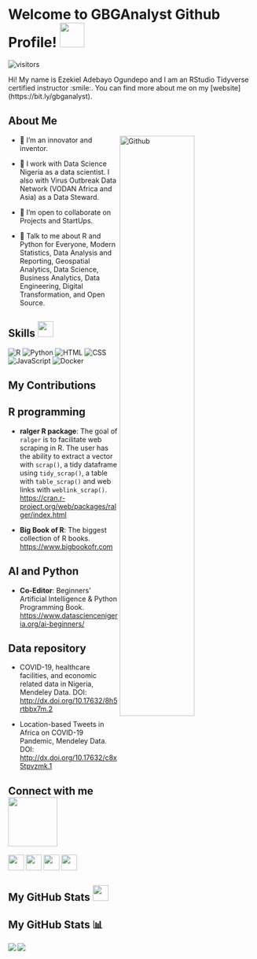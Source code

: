 <h1> Welcome to GBGAnalyst Github Profile! <img src = "https://raw.githubusercontent.com/MartinHeinz/MartinHeinz/master/wave.gif" width = 50px> </h1>
<p align='center'>

![visitors](https://visitor-badge.glitch.me/badge?page_id=gbganalyst.gbganalyst)

</p>
<div size='20px'> Hi! My name is Ezekiel Adebayo Ogundepo and I am an RStudio Tidyverse certified instructor :smile:. You can find more about me on my [website](https://bit.ly/gbganalyst).
</div>


<h2> About Me</h2>


<img width="55%" align="right" alt="Github" src="https://raw.githubusercontent.com/onimur/.github/master/.resources/git-header.svg" />


- 🔭 I’m an innovator and inventor.

- 🌱 I work with Data Science Nigeria as a data scientist. I also with Virus Outbreak Data Network (VODAN Africa and Asia) as a Data Steward.

- 👯 I’m open to collaborate on Projects and StartUps.   

- 💬 Talk to me about R and Python for Everyone, Modern Statistics, Data Analysis and Reporting, Geospatial Analytics, Data Science, Business Analytics, Data Engineering, Digital Transformation, and Open Source.

<h2> Skills <img src = "https://media2.giphy.com/media/QssGEmpkyEOhBCb7e1/giphy.gif?cid=ecf05e47a0n3gi1bfqntqmob8g9aid1oyj2wr3ds3mg700bl&rid=giphy.gif" width = 32px> </h2>

![R](https://img.shields.io/badge/-R-blue?style=flat-square&logo=R&link=https://github.com/gbganalyst/)
![Python](https://img.shields.io/badge/-Python-yellow?style=flat-square&logo=python&link=https://github.com/gbganalyst/)
![HTML](https://img.shields.io/badge/-HTML-ivory?style=flat-square&logo=HTML5&link=https://github.com/gbganalyst/)
![CSS](https://img.shields.io/badge/-CSS-GREEN?style=flat-square&logo=CSS3&link=https://github.com/gbganalyst/)
![JavaScript](https://img.shields.io/badge/-JavaScript-black?style=flat-square&logo=javascript&link=https://github.com/gbganalyst/)
![Docker](https://img.shields.io/badge/-Docker-grey?style=flat-square&logo=docker&link=https://github.com/gbganalyst/)


## My Contributions


## R programming

- **ralger R package**: The goal of `ralger` is to facilitate web scraping in R. The user has the ability to extract a vector with `scrap()`, a tidy dataframe using `tidy_scrap()`, a table with `table_scrap()` and web links with `weblink_scrap()`. <https://cran.r-project.org/web/packages/ralger/index.html>  

- **Big Book of R**:  The biggest collection of R books. <https://www.bigbookofr.com>


## AI and Python


- **Co-Editor**: Beginners' Artificial Intelligence & Python Programming Book. <https://www.datasciencenigeria.org/ai-beginners/> 



## Data repository

- COVID-19, healthcare facilities, and economic related data in Nigeria,  Mendeley Data. DOI: http://dx.doi.org/10.17632/8h5rtbbx7m.2 

- Location-based Tweets in Africa on COVID-19 Pandemic, Mendeley Data.  DOI: http://dx.doi.org/10.17632/c8x5tpvzmk.1


<h2> Connect with me <img src='https://raw.githubusercontent.com/ShahriarShafin/ShahriarShafin/main/Assets/handshake.gif' width="100px"> </h2>
<a href = 'https://https://www.linkedin.com/in/ezekiel-ogundepo/'> <img width = '32px' align= 'center' src="https://raw.githubusercontent.com/rahulbanerjee26/githubAboutMeGenerator/main/icons/linked-in-alt.svg"/></a> 
<a href = 'https://www.twitter.com/gbganalyst'> <img width = '32px' align= 'center' src="https://raw.githubusercontent.com/rahulbanerjee26/githubAboutMeGenerator/main/icons/twitter.svg"/></a> 
<a href = 'https://medium.com/@olalekan.akinsande'> <img width = '32px' align= 'center' src="https://raw.githubusercontent.com/rahulbanerjee26/githubAboutMeGenerator/main/icons/medium.svg"/></a> 
<a href = 'https://www.github.com/gbganalyst'> <img width = '32px' align= 'center' src="https://raw.githubusercontent.com/rahulbanerjee26/githubAboutMeGenerator/main/icons/github.svg"/></a> 



<h2> My GitHub Stats <img src='https://media1.giphy.com/media/du3J3cXyzhj75IOgvA/giphy.gif?cid=ecf05e47x2g034i9pzwtzzsd3xgg2w9nr94t4tflbbgo3008&rid=giphy.gif' width='32px'> </h2>


## My GitHub Stats 📊
<a href="https://github.com/gbganalyst/github-readme-stats">
  <img align="left" src="https://github-readme-stats.vercel.app/api?username=gbganalyst&count_private=true&show_icons=true&theme=radical" />
</a>
<a href="https://github.com/gbganalyst/convoychat">
  <img align="center" src="https://github-readme-stats.vercel.app/api/top-langs/?username=gbganalyst"/>
</a>
